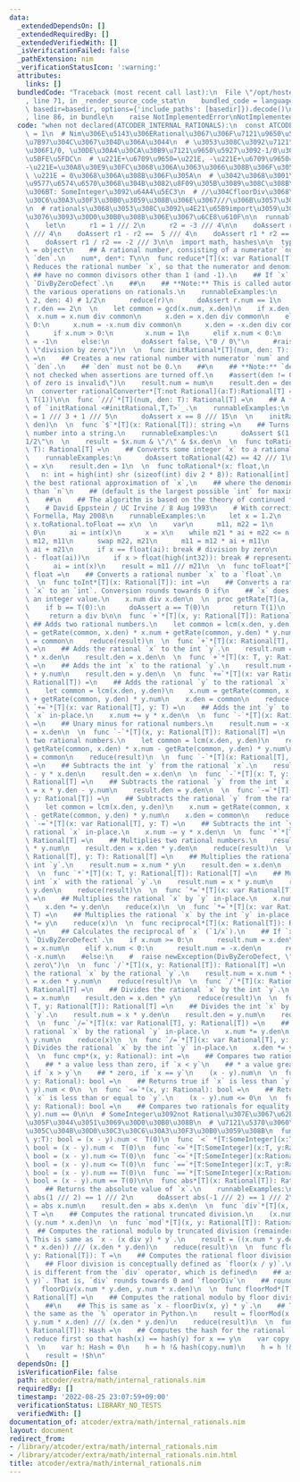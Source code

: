 ```yaml
---
data:
  _extendedDependsOn: []
  _extendedRequiredBy: []
  _extendedVerifiedWith: []
  _isVerificationFailed: false
  _pathExtension: nim
  _verificationStatusIcon: ':warning:'
  attributes:
    links: []
  bundledCode: "Traceback (most recent call last):\n  File \"/opt/hostedtoolcache/Python/3.10.6/x64/lib/python3.10/site-packages/onlinejudge_verify/documentation/build.py\"\
    , line 71, in _render_source_code_stat\n    bundled_code = language.bundle(stat.path,\
    \ basedir=basedir, options={'include_paths': [basedir]}).decode()\n  File \"/opt/hostedtoolcache/Python/3.10.6/x64/lib/python3.10/site-packages/onlinejudge_verify/languages/nim.py\"\
    , line 86, in bundle\n    raise NotImplementedError\nNotImplementedError\n"
  code: "when not declared(ATCODER_INTERNAL_RATIONALS):\n  const ATCODER_INTERNAL_RATIONALS*\
    \ = 1\n  # Nim\u306E\u5143\u306ERational\u3067\u306F\u7121\u9650\u5927\u306E\u8A08\
    \u7B97\u304C\u3067\u304D\u306A\u3044\n  # \u3053\u308C\u3092\u7121\u9650\u5927\
    \u306F1/0, \u30DE\u30A4\u30CA\u30B9\u7121\u9650\u5927\u3092-1/0\u3068\u3057\u3066\
    \u5BFE\u5FDC\n  # \u221E+\u6709\u9650=\u221E, -\u221E+\u6709\u9650=-\u221E, \u221E\
    -\u221E=\u30A8\u30E9\u30FC\u3068\u306A\u3063\u3066\u308B\u306F\u305A\n  # 1 /\
    \ \u221E = 0\u3068\u306A\u308B\u306F\u305A\n  # \u3042\u3068\u3001\u591A\u500D\
    \u9577\u6574\u6570\u3068\u304B\u3082\u8F09\u305B\u3089\u308C\u308B\u3088\u3046\
    \u306BT: SomeInteger\u3092\u64A4\u5EC3\n  # //\u304CfloorDiv\u3068\u30D0\u30C3\
    \u30C6\u30A3\u30F3\u30B0\u3059\u308B\u306E\u3067///\u306B\u3057\u3088\u3046\u304B\
    \n  # rationals\u3068\u3053\u308C\u3092\u4E21\u65B9import\u3059\u308B\u3068\u305F\
    \u3076\u3093\u30D0\u30B0\u308B\u306E\u3067\u6CE8\u610F\n\n  runnableExamples:\n\
    \    let\n      r1 = 1 /// 2\n      r2 = -3 /// 4\n\n    doAssert r1 + r2 == -1\
    \ /// 4\n    doAssert r1 - r2 ==  5 /// 4\n    doAssert r1 * r2 == -3 /// 8\n\
    \    doAssert r1 / r2 == -2 /// 3\n\n  import math, hashes\n\n  type Rational*[T]\
    \ = object\n    ## A rational number, consisting of a numerator `num` and a denominator\
    \ `den`.\n    num*, den*: T\n\n  func reduce*[T](x: var Rational[T]) =\n    ##\
    \ Reduces the rational number `x`, so that the numerator and denominator\n   \
    \ ## have no common divisors other than 1 (and -1).\n    ## If `x` is 0, raises\
    \ `DivByZeroDefect`.\n    ##\n    ## **Note:** This is called automatically by\
    \ the various operations on rationals.\n    runnableExamples:\n      var r = Rational[int](num:\
    \ 2, den: 4) # 1/2\n      reduce(r)\n      doAssert r.num == 1\n      doAssert\
    \ r.den == 2\n  \n    let common = gcd(x.num, x.den)\n    if x.den > 0:\n    \
    \  x.num = x.num div common\n      x.den = x.den div common\n    elif x.den <\
    \ 0:\n      x.num = -x.num div common\n      x.den = -x.den div common\n    else:\n\
    \      if x.num > 0:\n        x.num = 1\n      elif x.num < 0:\n        x.num\
    \ = -1\n      else:\n        doAssert false, \"0 / 0\"\n      #raise newException(DivByZeroDefect,\
    \ \"division by zero\")\n  \n  func initRational*[T](num, den: T): Rational[T]\
    \ =\n    ## Creates a new rational number with numerator `num` and denominator\
    \ `den`.\n    ## `den` must not be 0.\n    ##\n    ## **Note:** `den != 0` is\
    \ not checked when assertions are turned off.\n    #assert(den != 0, \"a denominator\
    \ of zero is invalid\")\n    result.num = num\n    result.den = den\n    reduce(result)\n\
    \n  converter rationalConverter*[T:not Rational](a:T):Rational[T] =\n    initRational(a,\
    \ T(1))\n\n  func `///`*[T](num, den: T): Rational[T] =\n    ## A friendlier version\
    \ of `initRational <#initRational,T,T>`_.\n    runnableExamples:\n      let x\
    \ = 1 /// 3 + 1 /// 5\n      doAssert x == 8 /// 15\n  \n    initRational[T](num,\
    \ den)\n  \n  func `$`*[T](x: Rational[T]): string =\n    ## Turns a rational\
    \ number into a string.\n    runnableExamples:\n      doAssert $(1 /// 2) == \"\
    1/2\"\n  \n    result = $x.num & \"/\" & $x.den\n  \n  func toRational*[T](x:\
    \ T): Rational[T] =\n    ## Converts some integer `x` to a rational number.\n\
    \    runnableExamples:\n      doAssert toRational(42) == 42 /// 1\n  \n    result.num\
    \ = x\n    result.den = 1\n  \n  func toRational*(x: float,\n                \
    \   n: int = high(int) shr (sizeof(int) div 2 * 8)): Rational[int] =\n    ## Calculates\
    \ the best rational approximation of `x`,\n    ## where the denominator is smaller\
    \ than `n`\n    ## (default is the largest possible `int` for maximal resolution).\n\
    \    ##\n    ## The algorithm is based on the theory of continued fractions.\n\
    \    # David Eppstein / UC Irvine / 8 Aug 1993\n    # With corrections from Arno\
    \ Formella, May 2008\n    runnableExamples:\n      let x = 1.2\n      doAssert\
    \ x.toRational.toFloat == x\n  \n    var\n      m11, m22 = 1\n      m12, m21 =\
    \ 0\n      ai = int(x)\n      x = x\n    while m21 * ai + m22 <= n:\n      swap\
    \ m12, m11\n      swap m22, m21\n      m11 = m12 * ai + m11\n      m21 = m22 *\
    \ ai + m21\n      if x == float(ai): break # division by zero\n      x = 1 / (x\
    \ - float(ai))\n      if x > float(high(int32)): break # representation failure\n\
    \      ai = int(x)\n    result = m11 /// m21\n  \n  func toFloat*[T](x: Rational[T]):\
    \ float =\n    ## Converts a rational number `x` to a `float`.\n    x.num / x.den\n\
    \  \n  func toInt*[T](x: Rational[T]): int =\n    ## Converts a rational number\
    \ `x` to an `int`. Conversion rounds towards 0 if\n    ## `x` does not contain\
    \ an integer value.\n    x.num div x.den\n  \n  proc getRate[T](a, b:T):T =\n\
    \    if b == T(0):\n      doAssert a == T(0)\n      return T(1)\n    else:\n \
    \     return a div b\n\n  func `+`*[T](x, y: Rational[T]): Rational[T] =\n   \
    \ ## Adds two rational numbers.\n    let common = lcm(x.den, y.den)\n    result.num\
    \ = getRate(common, x.den) * x.num + getRate(common, y.den) * y.num\n    result.den\
    \ = common\n    reduce(result)\n  \n  func `+`*[T](x: Rational[T], y: T): Rational[T]\
    \ =\n    ## Adds the rational `x` to the int `y`.\n    result.num = x.num + y\
    \ * x.den\n    result.den = x.den\n  \n  func `+`*[T](x: T, y: Rational[T]): Rational[T]\
    \ =\n    ## Adds the int `x` to the rational `y`.\n    result.num = x * y.den\
    \ + y.num\n    result.den = y.den\n  \n  func `+=`*[T](x: var Rational[T], y:\
    \ Rational[T]) =\n    ## Adds the rational `y` to the rational `x` in-place.\n\
    \    let common = lcm(x.den, y.den)\n    x.num = getRate(common, x.den) * x.num\
    \ + getRate(common, y.den) * y.num\n    x.den = common\n    reduce(x)\n  \n  func\
    \ `+=`*[T](x: var Rational[T], y: T) =\n    ## Adds the int `y` to the rational\
    \ `x` in-place.\n    x.num += y * x.den\n  \n  func `-`*[T](x: Rational[T]): Rational[T]\
    \ =\n    ## Unary minus for rational numbers.\n    result.num = -x.num\n    result.den\
    \ = x.den\n  \n  func `-`*[T](x, y: Rational[T]): Rational[T] =\n    ## Subtracts\
    \ two rational numbers.\n    let common = lcm(x.den, y.den)\n    result.num =\
    \ getRate(common, x.den) * x.num - getRate(common, y.den) * y.num\n    result.den\
    \ = common\n    reduce(result)\n  \n  func `-`*[T](x: Rational[T], y: T): Rational[T]\
    \ =\n    ## Subtracts the int `y` from the rational `x`.\n    result.num = x.num\
    \ - y * x.den\n    result.den = x.den\n  \n  func `-`*[T](x: T, y: Rational[T]):\
    \ Rational[T] =\n    ## Subtracts the rational `y` from the int `x`.\n    result.num\
    \ = x * y.den - y.num\n    result.den = y.den\n  \n  func `-=`*[T](x: var Rational[T],\
    \ y: Rational[T]) =\n    ## Subtracts the rational `y` from the rational `x` in-place.\n\
    \    let common = lcm(x.den, y.den)\n    x.num = getRate(common, x.den) * x.num\
    \ - getRate(common, y.den) * y.num\n    x.den = common\n    reduce(x)\n  \n  func\
    \ `-=`*[T](x: var Rational[T], y: T) =\n    ## Subtracts the int `y` from the\
    \ rational `x` in-place.\n    x.num -= y * x.den\n  \n  func `*`*[T](x, y: Rational[T]):\
    \ Rational[T] =\n    ## Multiplies two rational numbers.\n    result.num = x.num\
    \ * y.num\n    result.den = x.den * y.den\n    reduce(result)\n  \n  func `*`*[T](x:\
    \ Rational[T], y: T): Rational[T] =\n    ## Multiplies the rational `x` with the\
    \ int `y`.\n    result.num = x.num * y\n    result.den = x.den\n    reduce(result)\n\
    \  \n  func `*`*[T](x: T, y: Rational[T]): Rational[T] =\n    ## Multiplies the\
    \ int `x` with the rational `y`.\n    result.num = x * y.num\n    result.den =\
    \ y.den\n    reduce(result)\n  \n  func `*=`*[T](x: var Rational[T], y: Rational[T])\
    \ =\n    ## Multiplies the rational `x` by `y` in-place.\n    x.num *= y.num\n\
    \    x.den *= y.den\n    reduce(x)\n  \n  func `*=`*[T](x: var Rational[T], y:\
    \ T) =\n    ## Multiplies the rational `x` by the int `y` in-place.\n    x.num\
    \ *= y\n    reduce(x)\n  \n  func reciprocal*[T](x: Rational[T]): Rational[T]\
    \ =\n    ## Calculates the reciprocal of `x` (`1/x`).\n    ## If `x` is 0, raises\
    \ `DivByZeroDefect`.\n    if x.num >= 0:\n      result.num = x.den\n      result.den\
    \ = x.num\n    elif x.num < 0:\n      result.num = -x.den\n      result.den =\
    \ -x.num\n    #else:\n    #  raise newException(DivByZeroDefect, \"division by\
    \ zero\")\n  \n  func `/`*[T](x, y: Rational[T]): Rational[T] =\n    ## Divides\
    \ the rational `x` by the rational `y`.\n    result.num = x.num * y.den\n    result.den\
    \ = x.den * y.num\n    reduce(result)\n  \n  func `/`*[T](x: Rational[T], y: T):\
    \ Rational[T] =\n    ## Divides the rational `x` by the int `y`.\n    result.num\
    \ = x.num\n    result.den = x.den * y\n    reduce(result)\n  \n  func `/`*[T](x:\
    \ T, y: Rational[T]): Rational[T] =\n    ## Divides the int `x` by the rational\
    \ `y`.\n    result.num = x * y.den\n    result.den = y.num\n    reduce(result)\n\
    \  \n  func `/=`*[T](x: var Rational[T], y: Rational[T]) =\n    ## Divides the\
    \ rational `x` by the rational `y` in-place.\n    x.num *= y.den\n    x.den *=\
    \ y.num\n    reduce(x)\n  \n  func `/=`*[T](x: var Rational[T], y: T) =\n    ##\
    \ Divides the rational `x` by the int `y` in-place.\n    x.den *= y\n    reduce(x)\n\
    \  \n  func cmp*(x, y: Rational): int =\n    ## Compares two rationals. Returns\n\
    \    ## * a value less than zero, if `x < y`\n    ## * a value greater than zero,\
    \ if `x > y`\n    ## * zero, if `x == y`\n    (x - y).num\n  \n  func `<`*(x,\
    \ y: Rational): bool =\n    ## Returns true if `x` is less than `y`.\n    (x -\
    \ y).num < 0\n  \n  func `<=`*(x, y: Rational): bool =\n    ## Returns tue if\
    \ `x` is less than or equal to `y`.\n    (x - y).num <= 0\n  \n  func `==`*(x,\
    \ y: Rational): bool =\n    ## Compares two rationals for equality.\n    (x -\
    \ y).num == 0\n\n  # SomeInteger\u3092not Rational\u307E\u3067\u62E1\u5F35\u3057\
    \u305F\u3044\u3051\u3069\u30D0\u30B0\u308B\n  # \u7121\u5370\u3060\u3068\u306A\
    \u305C\u304B\u30D0\u30C3\u30C6\u30A3\u30F3\u30B0\u3059\u308B\n  func `<` *[T:SomeInteger](x:Rational[T],\
    \ y:T): bool = (x - y).num <  T(0)\n  func `<` *[T:SomeInteger](x:T, y:Rational[T]):\
    \ bool = (x - y).num <  T(0)\n  func `<=`*[T:SomeInteger](x:T, y:Rational[T]):\
    \ bool = (x - y).num <= T(0)\n  func `<=`*[T:SomeInteger](x:Rational[T], y:T):\
    \ bool = (x - y).num <= T(0)\n  func `==`*[T:SomeInteger](x:T, y:Rational[T]):\
    \ bool = (x - y).num == T(0)\n  func `==`*[T:SomeInteger](x:Rational[T], y:T):\
    \ bool = (x - y).num == T(0)\n\n  func abs*[T](x: Rational[T]): Rational[T] =\n\
    \    ## Returns the absolute value of `x`.\n    runnableExamples:\n      doAssert\
    \ abs(1 /// 2) == 1 /// 2\n      doAssert abs(-1 /// 2) == 1 /// 2\n  \n    result.num\
    \ = abs x.num\n    result.den = abs x.den\n  \n  func `div`*[T](x, y: Rational[T]):\
    \ T =\n    ## Computes the rational truncated division.\n    (x.num * y.den) div\
    \ (y.num * x.den)\n  \n  func `mod`*[T](x, y: Rational[T]): Rational[T] =\n  \
    \  ## Computes the rational modulo by truncated division (remainder).\n    ##\
    \ This is same as `x - (x div y) * y`.\n    result = ((x.num * y.den) mod (y.num\
    \ * x.den)) /// (x.den * y.den)\n    reduce(result)\n  \n  func floorDiv*[T](x,\
    \ y: Rational[T]): T =\n    ## Computes the rational floor division.\n    ##\n\
    \    ## Floor division is conceptually defined as `floor(x / y)`.\n    ## This\
    \ is different from the `div` operator, which is defined\n    ## as `trunc(x /\
    \ y)`. That is, `div` rounds towards 0 and `floorDiv`\n    ## rounds down.\n \
    \   floorDiv(x.num * y.den, y.num * x.den)\n  \n  func floorMod*[T](x, y: Rational[T]):\
    \ Rational[T] =\n    ## Computes the rational modulo by floor division (modulo).\n\
    \    ##\n    ## This is same as `x - floorDiv(x, y) * y`.\n    ## This func behaves\
    \ the same as the `%` operator in Python.\n    result = floorMod(x.num * y.den,\
    \ y.num * x.den) /// (x.den * y.den)\n    reduce(result)\n  \n  func hash*[T](x:\
    \ Rational[T]): Hash =\n    ## Computes the hash for the rational `x`.\n    #\
    \ reduce first so that hash(x) == hash(y) for x == y\n    var copy = x\n    reduce(copy)\n\
    \  \n    var h: Hash = 0\n    h = h !& hash(copy.num)\n    h = h !& hash(copy.den)\n\
    \    result = !$h\n"
  dependsOn: []
  isVerificationFile: false
  path: atcoder/extra/math/internal_rationals.nim
  requiredBy: []
  timestamp: '2022-08-25 23:07:59+09:00'
  verificationStatus: LIBRARY_NO_TESTS
  verifiedWith: []
documentation_of: atcoder/extra/math/internal_rationals.nim
layout: document
redirect_from:
- /library/atcoder/extra/math/internal_rationals.nim
- /library/atcoder/extra/math/internal_rationals.nim.html
title: atcoder/extra/math/internal_rationals.nim
---
```

